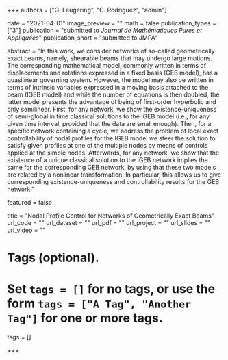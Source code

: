 +++
authors = ["G. Leugering",  "C. Rodriguez", "admin"]

date = "2021-04-01"
image_preview = ""
math = false
publication_types = ["3"]
publication = "submitted to *Journal de Mathématiques Pures et Appliquées*"
publication_short = "submitted to JMPA"


abstract = "In this work, we consider networks of so-called geometrically exact beams, namely, shearable beams that may undergo large motions. The corresponding mathematical model, commonly written in terms of displacements and rotations expressed in a fixed basis (GEB model), has a quasilinear governing system. However, the model may also be written in terms of intrinsic variables expressed in a moving basis attached to the beam (IGEB model) and while the number of equations is then doubled, the latter model presents the advantage of being of first-order hyperbolic and only semilinear. First, for any network, we show the existence-uniqueness of semi-global in time classical solutions to the IGEB model (i.e., for any given time interval, provided that the data are small enough). Then, for a specific network containing a cycle, we address the problem of local exact controllability of nodal profiles for the IGEB model we steer the solution to satisfy given profiles at one of the multiple nodes by means of controls applied at the simple nodes. Afterwards, for any network, we show that the existence of a unique classical solution to the IGEB network implies the same for the corresponding GEB network, by using that these two models are related by a nonlinear transformation. In particular, this allows us to give corresponding existence-uniqueness and controllability results for the GEB network."


featured = false

title =  "Nodal Profile Control for Networks of Geometrically Exact Beams"
url_code = ""
url_dataset = ""
url_pdf = ""
url_project = ""
url_slides = ""
url_video = ""

# Tags (optional).
#   Set `tags = []` for no tags, or use the form `tags = ["A Tag", "Another Tag"]` for one or more tags.
tags = []


+++
